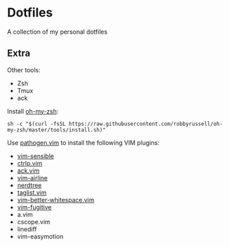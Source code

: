 # Dotfiles

A collection of my personal dotfiles

## Extra

Other tools:

* Zsh
* Tmux
* ack

Install [oh-my-zsh](http://ohmyz.sh/):

    sh -c "$(curl -fsSL https://raw.githubusercontent.com/robbyrussell/oh-my-zsh/master/tools/install.sh)"


Use [pathogen.vim](https://github.com/tpope/vim-pathogen) to install the following VIM plugins:

* [vim-sensible](https://github.com/tpope/vim-sensible)
* [ctrlp.vim](https://github.com/kien/ctrlp.vim)
* [ack.vim](https://github.com/mileszs/ack.vim)
* [vim-airline](https://github.com/vim-airline/vim-airline)
* [nerdtree](https://github.com/scrooloose/nerdtree)
* [taglist.vim](https://github.com/vim-scripts/taglist.vim)
* [vim-better-whitespace.vim](https://github.com/ntpeters/vim-better-whitespace)
* [vim-fugitive](https://github.com/tpope/vim-fugitive)
* a.vim
* cscope.vim
* linediff
* vim-easymotion

